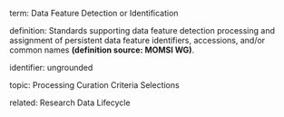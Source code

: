 term: Data Feature Detection or Identification

definition: Standards supporting data feature detection processing and assignment of persistent data feature identifiers, accessions, and/or common names **(definition source: MOMSI WG)**.

identifier: ungrounded

topic: Processing Curation Criteria Selections

related: Research Data Lifecycle